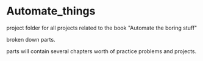 # Automate_things

project folder for all projects related to the book "Automate the boring stuff"

broken down parts.

parts will contain several chapters worth of practice problems and projects.

